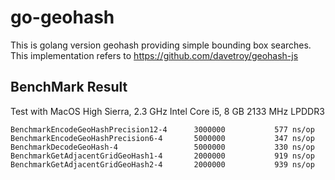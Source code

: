 # go-geohash

This is golang version geohash providing simple bounding box searches.  
This implementation refers to https://github.com/davetroy/geohash-js


## BenchMark Result

Test with MacOS High Sierra, 2.3 GHz Intel Core i5, 8 GB 2133 MHz LPDDR3

````
BenchmarkEncodeGeoHashPrecision12-4   	 3000000	       577 ns/op
BenchmarkEncodeGeoHashPrecision6-4    	 5000000	       347 ns/op
BenchmarkDecodeGeoHash-4              	 5000000	       330 ns/op
BenchmarkGetAdjacentGridGeoHash1-4    	 2000000	       919 ns/op
BenchmarkGetAdjacentGridGeoHash2-4    	 2000000	       939 ns/op
````

